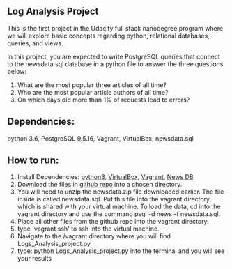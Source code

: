 ## Log Analysis Project

This is the first project in the Udacity full stack nanodegree program where we will explore basic concepts regarding python, relational databases, queries, and views.

In this project, you are expected to write PostgreSQL queries that connect to the newsdata.sql database in a python file to answer the three questions below:

1. What are the most popular three articles of all time?
2. Who are the most popular article authors of all time?
3. On which days did more than 1% of requests lead to errors?

## Dependencies:
python 3.6, PostgreSQL 9.5.16, Vagrant, VirtualBox, newsdata.sql

## How to run:
1. Install Dependencies: [python3](https://www.python.org/downloads/), [VirtualBox](https://www.virtualbox.org/wiki/Downloads), [Vagrant](https://www.vagrantup.com/downloads.html), [News DB](https://d17h27t6h515a5.cloudfront.net/topher/2016/August/57b5f748_newsdata/newsdata.zip)
2. Download the files in [github repo](https://github.com/zacktwp/Log_Analysis) into a chosen directory.
3. You will need to unzip the newsdata.zip file downloaded earlier. The file inside is called newsdata.sql. Put this file into the vagrant directory, which is shared with your virtual machine. To load the data, cd into the vagrant directory and use the command psql -d news -f newsdata.sql.
4. Place all other files from the github repo into the vagrant directory.
5. type 'vagrant ssh' to ssh into the virtual machine.
6. Navigate to the /vagrant directory where you will find Logs_Analysis_project.py
7. type: python Logs_Analysis_project.py into the terminal and you will see your results
